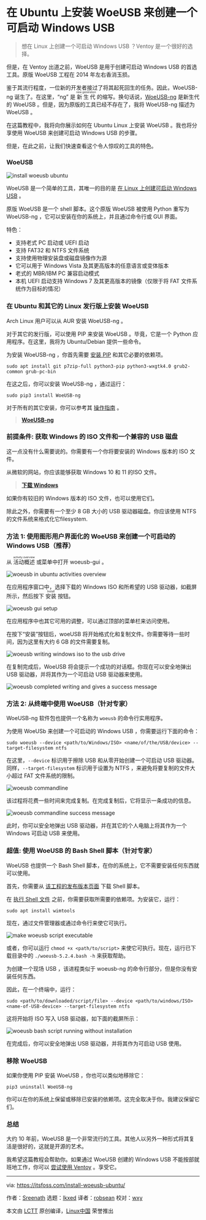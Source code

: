 [#]: subject: "Install WoeUSB on Ubuntu to Create a Bootable Windows USB"
[#]: via: "https://itsfoss.com/install-woeusb-ubuntu/"
[#]: author: "Sreenath https://itsfoss.com/author/sreenath/"
[#]: collector: "lkxed"
[#]: translator: "robsean"
[#]: reviewer: "wxy"
[#]: publisher: "wxy"
[#]: url: "https://linux.cn/article-15217-1.html"

在 Ubuntu 上安装 WoeUSB 来创建一个可启动 Windows USB
======

> 想在 Linux 上创建一个可启动 Windows USB ？Ventoy 是一个很好的选择。

但是，在 Ventoy 出道之前，WoeUSB 是用于创建可启动 Windows USB 的首选工具。原版 WoeUSB 工程在 2014 年左右香消玉损。

鉴于其流行程度，一位新的开发者接过了将其起死回生的任务。因此，WoeUSB-ng 诞生了。在这里，“ng” 是 <ruby>新生代<rt>new generation</rt></ruby> 的缩写。换句话说，[WoeUSB-ng][1] 是新生代的 WoeUSB 。但是，因为原版的工具已经不存在了，我将 WoeUSB-ng 描述为 WoeUSB 。

在这篇教程中，我将向你展示如何在 Ubuntu Linux 上安装 WoeUSB 。我也将分享使用 WoeUSB 来创建可启动 Windows USB 的步骤。

但是，在此之前，让我们快速查看这个令人惊叹的工具的特色。

### WoeUSB

![install woeusb ubuntu][2]

WoeUSB 是一个简单的工具，其唯一的目的是 [在 Linux 上创建可启动 Windows USB][3] 。

原版 WoeUSB 是一个 shell 脚本。这个原版 WoeUSB 被使用 Python 重写为 WoeUSB-ng ，它可以安装在你的系统上，并且通过命令行或 GUI 界面。

特色：

- 支持老式 PC 启动或 UEFI 启动
- 支持 FAT32 和 NTFS 文件系统
- 支持使用物理安装盘或磁盘镜像作为源
- 它可以用于 Windows Vista 及其更高版本的任意语言或变体版本
- 老式的 MBR/IBM PC 兼容启动模式
- 本机 UEFI 启动支持 Windows 7 及其更高版本的镜像（仅限于将 FAT 文件系统作为目标的情况）

### 在 Ubuntu 和其它的 Linux 发行版上安装 WoeUSB

Arch Linux 用户可以从 AUR 安装 WoeUSB-ng 。

对于其它的发行版，可以使用 PIP 来安装 WoeUSB 。毕竟，它是一个 Python 应用程序。在这里，我将为 Ubuntu/Debian 提供一些命令。

为安装 WoeUSB-ng ，你首先需要 [安装 PIP][4] 和其它必要的依赖项。

```
sudo apt install git p7zip-full python3-pip python3-wxgtk4.0 grub2-common grub-pc-bin
```

在这之后，你可以安装 WoeUSB-ng ，通过运行：

```
sudo pip3 install WoeUSB-ng
```

对于所有的其它安装，你可以参考其 [操作指南][5] 。

> **[WoeUSB-ng][1]**

### 前提条件: 获取 Windows 的 ISO 文件和一个兼容的 USB 磁盘

这一点没有什么需要说的。你需要有一个你将要安装的 Windows 版本的 ISO 文件。

从微软的网站，你应该能够获取 Windows 10 和 11 的ISO 文件。

> **[下载 Windows][6]**

如果你有较旧的 Windows 版本的 ISO 文件，也可以使用它们。

除此之外，你需要有一个至少 8 GB 大小的 USB 驱动器磁盘。你应该使用 NTFS 的文件系统来格式化它filesystem.

### 方法 1: 使用图形用户界面化的 WoeUSB 来创建一个可启动的 Windows USB（推荐）

从 <ruby>活动概述<rt>activity overview</rt></ruby> 或菜单中打开 woeusb-gui 。

![woeusb in ubuntu activities overview][7]

在应用程序窗口中，选择下载的 Windows ISO 和所希望的 USB 驱动器，如截屏所示，然后按下 <ruby>安装<rt>Install</rt></ruby> 按钮。

![woeusb gui setup][8]

在应用程序中也其它可用的调整，可以通过顶部的菜单栏来访问使用。

在按下“安装”按钮后，woeUSB 将开始格式化和复制文件。你需要等待一些时间，因为这里有大约 6 GB 的文件需要复制。

![woeusb writing windows iso to the usb drive][9]

在复制完成后，WoeUSB 将会提示一个成功的对话框。你现在可以安全地弹出 USB 驱动器，并将其作为一个可启动 USB 驱动器来使用。

![woeusb completed writing and gives a success message][10]

### 方法 2: 从终端中使用 WoeUSB（针对专家）

WoeUSB-ng 软件包也提供一个名称为 `woeusb` 的命令行实用程序。

为使用 WoeUSb 来创建一个可启动的 Windows USB ，你需要运行下面的命令：

```
sudo woeusb --device <path/to/Windows/ISO> <name/of/the/USB/device> --target-filesystem ntfs
```

在这里，`--device` 标识用于擦除 USB 和从零开始创建一个可启动 USB 驱动器。同样，`--target-filesystem` 标识用于设置为 NTFS ，来避免将要复制的文件大小超过 FAT 文件系统的限制。

![woeusb commandline][11]

该过程将花费一些时间来完成复制。在完成复制后，它将显示一条成功的信息。

![woeusb commandline success message][12]

此时，你可以安全地弹出 USB 驱动器，并在其它的个人电脑上将其作为一个 Windows 可启动 USB 来使用。

### 超值: 使用 WoeUSB 的 Bash Shell 脚本（针对专家）

WoeUSB 也提供一个 Bash Shell 脚本，在你的系统上，它不需要安装任何东西就可以使用。

首先，你需要从 [该工程的发布版本页面][13] 下载 Shell 脚本。

在 [执行 Shell 文件][14] 之前，你需要获取所需要的依赖项。为安装它，运行：

```
sudo apt install wimtools
```

现在，通过文件管理器或通过命令行来使它可执行。

![make woeusb script executable][15]

或者，你可以运行 `chmod +x <path/to/script>` 来使它可执行。现在，运行已下载目录中的 `./woeusb-5.2.4.bash -h` 来获取帮助。

为创建一个现场 USB ，该进程类似于 woeusb-ng 的命令行部分，但是你没有安装任何东西。

因此，在一个终端中，运行：

```
sudo <path/to/downloaded/script/file> --device <path/to/windows/ISO> <name-of-USB-device> --target-filesystem ntfs
```

这将开始将 ISO 写入 USB 驱动器，如下面的截屏所示：

![woeusb bash script running without installation][16]

在完成后，你可以安全地弹出 USB 驱动器，并将其作为可启动 USB 使用。

### 移除 WoeUSB

如果你使用 PIP 安装 WoeUSB ，你也可以类似地移除它：

```
pip3 uninstall WoeUSB-ng
```

你可以在你的系统上保留或移除已安装的依赖项。这完全取决于你。我建议保留它们。

### 总结

大约 10 年前，WoeUSB 是一个非常流行的工具。其他人以另外一种形式将其复活是很好的，这就是开源的艺术。

我希望这篇教程会帮助你。如果通过 WoeUSB 创建的 Windows USB 不能按部就班地工作，你可以 [尝试使用 Ventoy][3] 。享受它。

--------------------------------------------------------------------------------

via: https://itsfoss.com/install-woeusb-ubuntu/

作者：[Sreenath][a]
选题：[lkxed][b]
译者：[robsean](https://github.com/robsean)
校对：[wxy](https://github.com/wxy)

本文由 [LCTT](https://github.com/LCTT/TranslateProject) 原创编译，[Linux中国](https://linux.cn/) 荣誉推出

[a]: https://itsfoss.com/author/sreenath/
[b]: https://github.com/lkxed
[1]: https://github.com/WoeUSB/WoeUSB-ng
[2]: https://itsfoss.com/wp-content/uploads/2022/10/install-woeusb-ubuntu.png
[3]: https://itsfoss.com/bootable-windows-usb-linux/
[4]: https://itsfoss.com/install-pip-ubuntu/
[5]: https://github.com/WoeUSB/WoeUSB-ng#installation
[6]: https://www.microsoft.com/en-in/software-download/
[7]: https://itsfoss.com/wp-content/uploads/2022/10/woeusb-in-ubuntu-activities-overview.png
[8]: https://itsfoss.com/wp-content/uploads/2022/10/woeusb-gui-setup.png
[9]: https://itsfoss.com/wp-content/uploads/2022/10/woeusb-writing-windows-iso-to-the-usb-drive.png
[10]: https://itsfoss.com/wp-content/uploads/2022/10/woeusb-completed-writing-and-gives-a-success-message.png
[11]: https://itsfoss.com/wp-content/uploads/2022/10/woeusb-commandline.png
[12]: https://itsfoss.com/wp-content/uploads/2022/10/woeusb-commandline-success-message.png
[13]: https://github.com/WoeUSB/WoeUSB/releases/tag/v5.2.4
[14]: https://itsfoss.com/run-shell-script-linux/
[15]: https://itsfoss.com/wp-content/uploads/2022/10/make-woeusb-script-executable.png
[16]: https://itsfoss.com/wp-content/uploads/2022/10/woeusb-bash-script-running-without-installation.png
